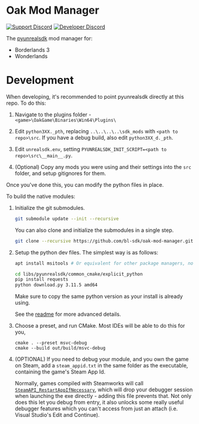 # Oak Mod Manager
[![Support Discord](https://img.shields.io/static/v1?label=&message=Support%20Discord&logo=discord&color=424)](https://discord.gg/bXeqV8Ef9R)
[![Developer Discord](https://img.shields.io/static/v1?label=&message=Developer%20Discord&logo=discord&color=222)](https://discord.gg/VJXtHvh)

The [pyunrealsdk](https://github.com/bl-sdk/pyunrealsdk) mod manager for:
- Borderlands 3
- Wonderlands

# Development
When developing, it's recommended to point pyunrealsdk directly at this repo. To do this:

1. Navigate to the plugins folder - `<game>\OakGame\Binaries\Win64\Plugins\`

2. Edit `python3XX._pth`, replacing `..\..\..\..\sdk_mods` with `<path to repo>\src`. If you have a
   debug build, also edit `python3XX_d._pth`.

3. Edit `unrealsdk.env`, setting `PYUNREALSDK_INIT_SCRIPT=<path to repo>\src\__main__.py`.

4. (Optional) Copy any mods you were using and their settings into the `src` folder, and setup gitignores for them.

Once you've done this, you can modify the python files in place.

To build the native modules:

1. Initialize the git submodules.
   ```sh
   git submodule update --init --recursive
   ```
   You can also clone and initialize the submodules in a single step.
   ```sh
   git clone --recursive https://github.com/bl-sdk/oak-mod-manager.git
   ```

2. Setup the python dev files. The simplest way is as follows:
   ```sh
   apt install msitools # Or equivalent for other package managers, not required on Windows

   cd libs/pyunrealsdk/common_cmake/explicit_python
   pip install requests
   python download.py 3.11.5 amd64
   ```
   Make sure to copy the same python version as your install is already using.

   See the [readme](https://github.com/bl-sdk/common_cmake/blob/master/explicit_python/Readme.md)
   for more advanced details.

3. Choose a preset, and run CMake. Most IDEs will be able to do this for you,
   ```
   cmake . --preset msvc-debug
   cmake --build out/build/msvc-debug
   ```

4. (OPTIONAL) If you need to debug your module, and you own the game on Steam, add a
   `steam_appid.txt` in the same folder as the executable, containing the game's Steam App Id.

   Normally, games compiled with Steamworks will call
   [`SteamAPI_RestartAppIfNecessary`](https://partner.steamgames.com/doc/sdk/api#SteamAPI_RestartAppIfNecessary),
   which will drop your debugger session when launching the exe directly - adding this file prevents
   that. Not only does this let you debug from entry, it also unlocks some really useful debugger
   features which you can't access from just an attach (i.e. Visual Studio's Edit and Continue).
